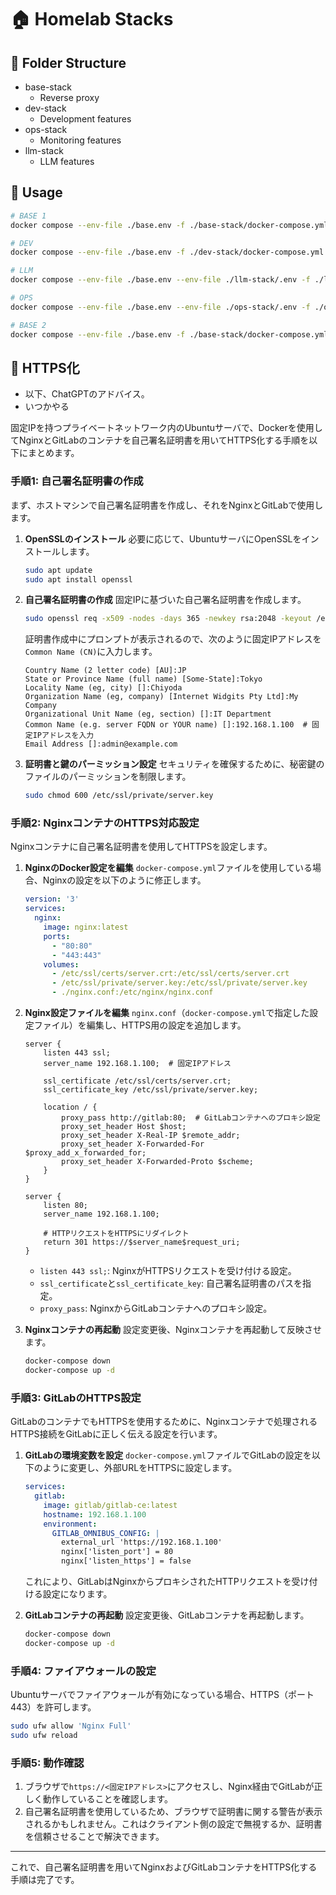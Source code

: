 # :house: Homelab Stacks

## :file_folder: Folder Structure

- base-stack
  - Reverse proxy
- dev-stack
  - Development features
- ops-stack
  - Monitoring features
- llm-stack
  - LLM features

## :children_crossing: Usage

```bash
# BASE 1
docker compose --env-file ./base.env -f ./base-stack/docker-compose.yml up -d --build --remove-orphans

# DEV
docker compose --env-file ./base.env -f ./dev-stack/docker-compose.yml up -d --build --remove-orphans

# LLM
docker compose --env-file ./base.env --env-file ./llm-stack/.env -f ./llm-stack/docker-compose.yml up -d --build --remove-orphans

# OPS
docker compose --env-file ./base.env --env-file ./ops-stack/.env -f ./ops-stack/docker-compose.yml up -d --build --remove-orphans

# BASE 2
docker compose --env-file ./base.env -f ./base-stack/docker-compose.yml -f ./base-stack/docker-compose.override.yml up -d --build --remove-orphans
```

## :memo: HTTPS化

- 以下、ChatGPTのアドバイス。
- いつかやる

固定IPを持つプライベートネットワーク内のUbuntuサーバで、Dockerを使用してNginxとGitLabのコンテナを自己署名証明書を用いてHTTPS化する手順を以下にまとめます。

### 手順1: 自己署名証明書の作成

まず、ホストマシンで自己署名証明書を作成し、それをNginxとGitLabで使用します。

1. **OpenSSLのインストール**
   必要に応じて、UbuntuサーバにOpenSSLをインストールします。

   ```bash
   sudo apt update
   sudo apt install openssl
   ```

2. **自己署名証明書の作成**
   固定IPに基づいた自己署名証明書を作成します。

   ```bash
   sudo openssl req -x509 -nodes -days 365 -newkey rsa:2048 -keyout /etc/ssl/private/server.key -out /etc/ssl/certs/server.crt
   ```

   証明書作成中にプロンプトが表示されるので、次のように固定IPアドレスを`Common Name (CN)`に入力します。

   ```
   Country Name (2 letter code) [AU]:JP
   State or Province Name (full name) [Some-State]:Tokyo
   Locality Name (eg, city) []:Chiyoda
   Organization Name (eg, company) [Internet Widgits Pty Ltd]:My Company
   Organizational Unit Name (eg, section) []:IT Department
   Common Name (e.g. server FQDN or YOUR name) []:192.168.1.100  # 固定IPアドレスを入力
   Email Address []:admin@example.com
   ```

3. **証明書と鍵のパーミッション設定**
   セキュリティを確保するために、秘密鍵のファイルのパーミッションを制限します。

   ```bash
   sudo chmod 600 /etc/ssl/private/server.key
   ```

### 手順2: NginxコンテナのHTTPS対応設定

Nginxコンテナに自己署名証明書を使用してHTTPSを設定します。

1. **NginxのDocker設定を編集**
   `docker-compose.yml`ファイルを使用している場合、Nginxの設定を以下のように修正します。

   ```yaml
   version: '3'
   services:
     nginx:
       image: nginx:latest
       ports:
         - "80:80"
         - "443:443"
       volumes:
         - /etc/ssl/certs/server.crt:/etc/ssl/certs/server.crt
         - /etc/ssl/private/server.key:/etc/ssl/private/server.key
         - ./nginx.conf:/etc/nginx/nginx.conf
   ```

2. **Nginx設定ファイルを編集**
   `nginx.conf`（`docker-compose.yml`で指定した設定ファイル）を編集し、HTTPS用の設定を追加します。

   ```nginx
   server {
       listen 443 ssl;
       server_name 192.168.1.100;  # 固定IPアドレス

       ssl_certificate /etc/ssl/certs/server.crt;
       ssl_certificate_key /etc/ssl/private/server.key;

       location / {
           proxy_pass http://gitlab:80;  # GitLabコンテナへのプロキシ設定
           proxy_set_header Host $host;
           proxy_set_header X-Real-IP $remote_addr;
           proxy_set_header X-Forwarded-For $proxy_add_x_forwarded_for;
           proxy_set_header X-Forwarded-Proto $scheme;
       }
   }

   server {
       listen 80;
       server_name 192.168.1.100;

       # HTTPリクエストをHTTPSにリダイレクト
       return 301 https://$server_name$request_uri;
   }
   ```

   - `listen 443 ssl;`: NginxがHTTPSリクエストを受け付ける設定。
   - `ssl_certificate`と`ssl_certificate_key`: 自己署名証明書のパスを指定。
   - `proxy_pass`: NginxからGitLabコンテナへのプロキシ設定。

3. **Nginxコンテナの再起動**
   設定変更後、Nginxコンテナを再起動して反映させます。

   ```bash
   docker-compose down
   docker-compose up -d
   ```

### 手順3: GitLabのHTTPS設定

GitLabのコンテナでもHTTPSを使用するために、Nginxコンテナで処理されるHTTPS接続をGitLabに正しく伝える設定を行います。

1. **GitLabの環境変数を設定**
   `docker-compose.yml`ファイルでGitLabの設定を以下のように変更し、外部URLをHTTPSに設定します。

   ```yaml
   services:
     gitlab:
       image: gitlab/gitlab-ce:latest
       hostname: 192.168.1.100
       environment:
         GITLAB_OMNIBUS_CONFIG: |
           external_url 'https://192.168.1.100'
           nginx['listen_port'] = 80
           nginx['listen_https'] = false
   ```

   これにより、GitLabはNginxからプロキシされたHTTPリクエストを受け付ける設定になります。

2. **GitLabコンテナの再起動**
   設定変更後、GitLabコンテナを再起動します。

   ```bash
   docker-compose down
   docker-compose up -d
   ```

### 手順4: ファイアウォールの設定

Ubuntuサーバでファイアウォールが有効になっている場合、HTTPS（ポート443）を許可します。

```bash
sudo ufw allow 'Nginx Full'
sudo ufw reload
```

### 手順5: 動作確認

1. ブラウザで`https://<固定IPアドレス>`にアクセスし、Nginx経由でGitLabが正しく動作していることを確認します。
2. 自己署名証明書を使用しているため、ブラウザで証明書に関する警告が表示されるかもしれません。これはクライアント側の設定で無視するか、証明書を信頼させることで解決できます。

---

これで、自己署名証明書を用いてNginxおよびGitLabコンテナをHTTPS化する手順は完了です。
